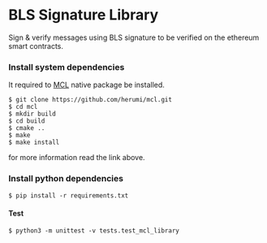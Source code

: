 # BLS Signature Library

Sign &amp; verify messages using BLS signature to be verified on the ethereum smart contracts.


### Install system dependencies
It required to [MCL](https://github.com/herumi/mcl) native package be installed.
```
$ git clone https://github.com/herumi/mcl.git
$ cd mcl
$ mkdir build
$ cd build
$ cmake ..
$ make
$ make install
```
for more information read the link above.
### Install python dependencies

```
$ pip install -r requirements.txt
```

#### Test
```
$ python3 -m unittest -v tests.test_mcl_library

```

